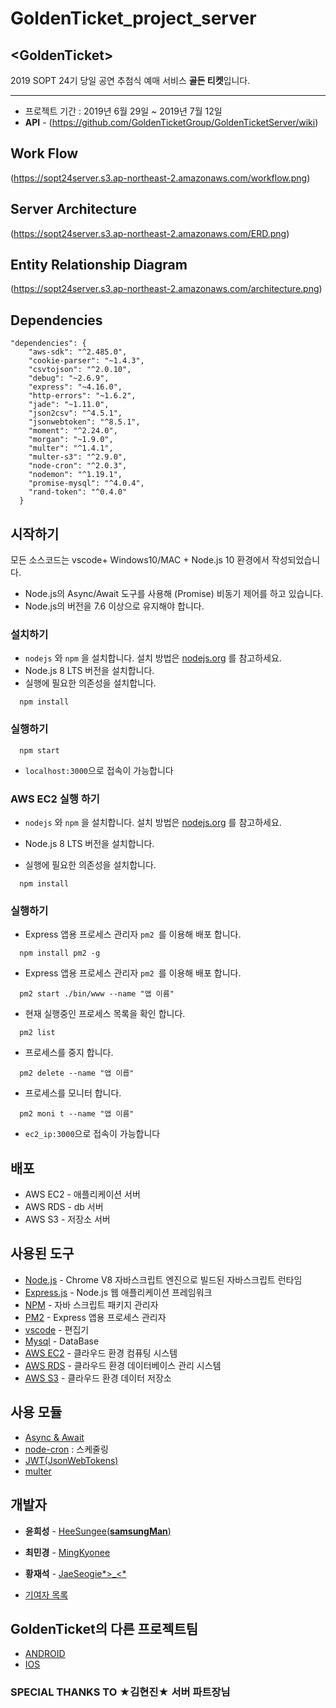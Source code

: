 # GoldenTicket_project_server

## <**GoldenTicket**>

2019 SOPT 24기 
당일 공연 추첨식 예매 서비스 **골든 티켓**입니다.
***

* 프로젝트 기간 : 2019년 6월 29일 ~ 2019년 7월 12일
* **API** - (https://github.com/GoldenTicketGroup/GoldenTicketServer/wiki)

## Work Flow
(https://sopt24server.s3.ap-northeast-2.amazonaws.com/workflow.png)

## Server Architecture
(https://sopt24server.s3.ap-northeast-2.amazonaws.com/ERD.png)

## Entity Relationship Diagram
(https://sopt24server.s3.ap-northeast-2.amazonaws.com/architecture.png)


## Dependencies

```
"dependencies": {
    "aws-sdk": "^2.485.0",
    "cookie-parser": "~1.4.3",
    "csvtojson": "^2.0.10",
    "debug": "~2.6.9",
    "express": "~4.16.0",
    "http-errors": "~1.6.2",
    "jade": "~1.11.0",
    "json2csv": "^4.5.1",
    "jsonwebtoken": "^8.5.1",
    "moment": "^2.24.0",
    "morgan": "~1.9.0",
    "multer": "^1.4.1",
    "multer-s3": "^2.9.0",
    "node-cron": "^2.0.3",
    "nodemon": "^1.19.1",
    "promise-mysql": "^4.0.4",
    "rand-token": "^0.4.0"
  }
```
 
## 시작하기

모든 소스코드는 vscode+ Windows10/MAC + Node.js 10 환경에서 작성되었습니다.

- Node.js의 Async/Await 도구를 사용해 (Promise) 비동기 제어를 하고 있습니다.
- Node.js의 버전을 7.6 이상으로 유지해야 합니다.

### 설치하기

- `nodejs` 와 `npm` 을 설치합니다. 설치 방법은 [nodejs.org](https://nodejs.org) 를 참고하세요.
- Node.js 8 LTS 버전을 설치합니다.
- 실행에 필요한 의존성을 설치합니다.

```
  npm install
```

### 실행하기

```
  npm start
```

- `localhost:3000`으로 접속이 가능합니다

### AWS EC2 실행 하기

- `nodejs` 와 `npm` 을 설치합니다. 설치 방법은 [nodejs.org](https://nodejs.org) 를 참고하세요.
- Node.js 8 LTS 버전을 설치합니다.

- 실행에 필요한 의존성을 설치합니다.

```
  npm install
```

### 실행하기

- Express 앱용 프로세스 관리자 `pm2 `를 이용해 배포 합니다.

```
  npm install pm2 -g
```

- Express 앱용 프로세스 관리자 `pm2 `를 이용해 배포 합니다.

```
  pm2 start ./bin/www --name "앱 이름"
```

- 현재 실행중인 프로세스 목록을 확인 합니다.

```
  pm2 list
```

- 프로세스를 중지 합니다.

```
  pm2 delete --name "앱 이릅"
```

- 프로세스를 모니터 합니다.

```
  pm2 moni t --name "앱 이름"
```

- `ec2_ip:3000`으로 접속이 가능합니다

## 배포

- AWS EC2 - 애플리케이션 서버
- AWS RDS - db 서버
- AWS S3 - 저장소 서버

## 사용된 도구

- [Node.js](https://nodejs.org/ko/) - Chrome V8 자바스크립트 엔진으로 빌드된 자바스크립트 런타임
- [Express.js](http://expressjs.com/ko/) - Node.js 웹 애플리케이션 프레임워크
- [NPM](https://rometools.github.io/rome/) - 자바 스크립트 패키지 관리자
- [PM2](http://pm2.keymetrics.io/) - Express 앱용 프로세스 관리자
- [vscode](https://code.visualstudio.com/) - 편집기
- [Mysql](https://www.mysql.com/) - DataBase
- [AWS EC2](https://aws.amazon.com/ko/ec2/?sc_channel=PS&sc_campaign=acquisition_KR&sc_publisher=google&sc_medium=english_ec2_b&sc_content=ec2_e&sc_detail=aws%20ec2&sc_category=ec2&sc_segment=177228231544&sc_matchtype=e&sc_country=KR&s_kwcid=AL!4422!3!177228231544!e!!g!!aws%20ec2&ef_id=WkRozwAAAnO-lPWy:20180412120123:s) - 클라우드 환경 컴퓨팅 시스템
- [AWS RDS](https://aws.amazon.com/ko/rds/) - 클라우드 환경 데이터베이스 관리 시스템
- [AWS S3](https://aws.amazon.com/ko/s3/?sc_channel=PS&sc_campaign=acquisition_KR&sc_publisher=google&sc_medium=english_s3_b&sc_content=s3_e&sc_detail=aws%20s3&sc_category=s3&sc_segment=177211245240&sc_matchtype=e&sc_country=KR&s_kwcid=AL!4422!3!177211245240!e!!g!!aws%20s3&ef_id=WkRozwAAAnO-lPWy:20180412120059:s) - 클라우드 환경 데이터 저장소

## 사용 모듈
- [Async & Await](https://www.npmjs.com/package/async)
- [node-cron](https://www.npmjs.com/package/node-schedule) : 스케줄링
- [JWT(JsonWebTokens)](https://www.npmjs.com/package/jsonwebtoken)
- [multer](https://github.com/expressjs/multer)

## 개발자

- **윤희성** - [HeeSungee(**samsungMan**)](https://github.com/heesung6701) 
- **최민경** - [MingKyonee](https://github.com/dquoupb) 
- **황재석** - [JaeSeogie*>_<*](https://github.com/jaesukhwang95)


- [기여자 목록](https://github.com/GoldenTicketGroup/GoldenTicketServer/graphs/contributors)


## **GoldenTicket**의 다른 프로젝트팀

- [ANDROID](https://github.com/GoldenTicketGroup/GoldenTicket_Android) 
- [IOS](https://github.com/GoldenTicketGroup/GoldenTicket_iOS) 


### SPECIAL THANKS TO **★김현진★ 서버 파트장님**

